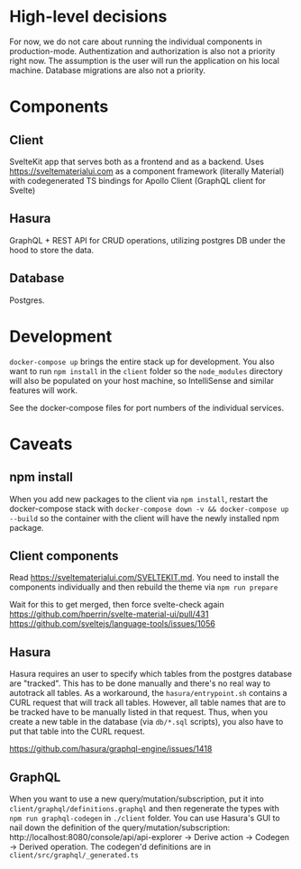 # High-level decisions
For now, we do not care about running the individual components in production-mode. Authentization and authorization is also not a priority right now. The assumption is the user will run the application on his local machine. Database migrations are also not a priority.

# Components

## Client
SvelteKit app that serves both as a frontend and as a backend. Uses https://sveltematerialui.com as a component framework (literally Material) with codegenerated TS bindings for Apollo Client (GraphQL client for Svelte)

## Hasura
GraphQL + REST API for CRUD operations, utilizing postgres DB under the hood to store the data.

## Database
Postgres.

# Development
`docker-compose up` brings the entire stack up for development. You also want to run `npm install` in the `client` folder so the `node_modules` directory will also be populated on your host machine, so IntelliSense and similar features will work.

See the docker-compose files for port numbers of the individual services.

# Caveats

## npm install
When you add new packages to the client via `npm install`, restart the docker-compose stack with `docker-compose down -v && docker-compose up --build` so the container with the client will have the newly installed npm package.

## Client components
Read https://sveltematerialui.com/SVELTEKIT.md. You need to install the components individually and then rebuild the theme via `npm run prepare`

Wait for this to get merged, then force svelte-check again https://github.com/hperrin/svelte-material-ui/pull/431
https://github.com/sveltejs/language-tools/issues/1056

## Hasura
Hasura requires an user to specify which tables from the postgres database are "tracked". This has to be done manually and there's no real way to autotrack all tables. As a workaround, the `hasura/entrypoint.sh` contains a CURL request that will track all tables. However, all table names that are to be tracked have to be manually listed in that request. Thus, when you create a new table in the database (via `db/*.sql` scripts), you also have to put that table into the CURL request.

https://github.com/hasura/graphql-engine/issues/1418


## GraphQL
When you want to use a new query/mutation/subscription, put it into `client/graphql/definitions.graphql` and then regenerate the types with `npm run graphql-codegen` in `./client` folder. You can use Hasura's GUI to nail down the definition of the query/mutation/subscription: http://localhost:8080/console/api/api-explorer -> Derive action -> Codegen -> Derived operation. The codegen'd definitions are in `client/src/graphql/_generated.ts`